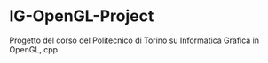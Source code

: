 # IG-OpenGL-Project
 Progetto del corso del Politecnico di Torino su Informatica Grafica in OpenGL, cpp 
